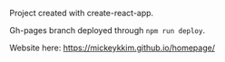 Project created with create-react-app.

Gh-pages branch deployed through `npm run deploy`.

Website here: https://mickeykkim.github.io/homepage/